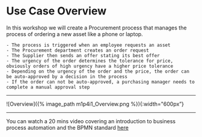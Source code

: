 # Use Case Overview

In this workshop we will create a Procurement process that manages the process of ordering a new asset like a phone or laptop.

    - The process is triggered when an employee requests an asset
    - The Procurement department creates an order request
    - The Supplier then sends an offer stating its best offer
    - The urgency of the order determines the tolerance for price, obviously orders of high urgency have a higher price tolerance
    - Depending on the urgency of the order and the price, the order can be auto-approved by a decision in the process
    - If the order can not be auto-approved, a purchasing manager needs to complete a manual approval step

---

![Overview]({% image_path m1p4i1_Overview.png %}){:width="600px”}

---

You can watch a 20 mins video covering an introduction to business process automation and the BPMN standard [here](https://www.youtube.com/watch?v=3Eb3Ejpl3jE)
